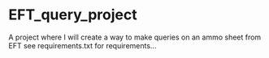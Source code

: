 # EFT_query_project
 A project where I will create a way to make queries on an ammo sheet from EFT
 see requirements.txt for requirements...
 
